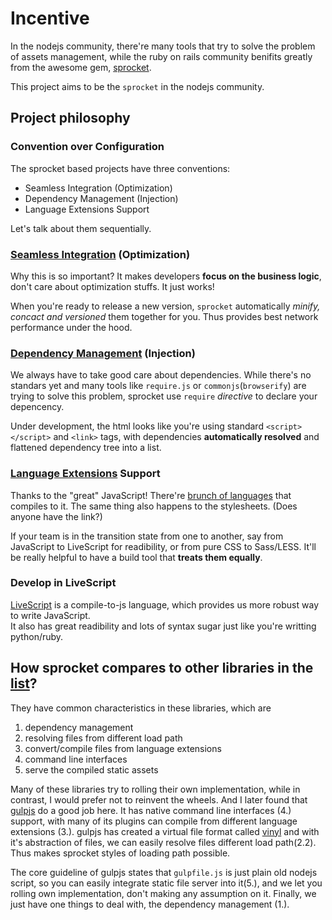 # Incentive

In the nodejs community, there're many tools that try to solve the problem of assets management, while the ruby on rails community benifits greatly from the awesome gem, [sprocket](https://github.com/sstephenson/sprockets).

This project aims to be the `sprocket` in the nodejs community.


## Project philosophy

### Convention over Configuration
The sprocket based projects have three conventions:

* Seamless Integration (Optimization)
* Dependency Management (Injection)
* Language Extensions Support

Let's talk about them sequentially.

### [Seamless Integration](https://github.com/tomchentw/sprocket/blob/master/docs/seamless_integration.md) (Optimization)
Why this is so important? It makes developers **focus on the business logic**, don't care about optimization stuffs. It just works!

When you're ready to release a new version, `sprocket` automatically *minify, concact and versioned* them together for you. Thus provides best network performance under the hood.

### [Dependency Management](https://github.com/tomchentw/sprocket/blob/master/docs/dependency_management.md) (Injection)
We always have to take good care about dependencies. While there's no standars yet and many tools like `require.js` or `commonjs`(`browserify`) are trying to solve this problem, sprocket use `require` *directive* to declare your depencency.

Under development, the html looks like you're using standard `<script></script>` and `<link>` tags, with dependencies **automatically resolved** and flattened dependency tree into a list.

### [Language Extensions](https://github.com/tomchentw/sprocket/blob/master/docs/language_extensions.md) Support
Thanks to the "great" JavaScript! There're [brunch of languages](https://github.com/jashkenas/coffeescript/wiki/List-of-languages-that-compile-to-JS) that compiles to it. The same thing also happens to the stylesheets. (Does anyone have the link?)

If your team is in the transition state from one to another, say from JavaScript to LiveScript for readibility, or from pure CSS to Sass/LESS. It'll be really helpful to have a build tool that **treats them equally**.

### Develop in LiveScript
[LiveScript](http://livescript.net/) is a compile-to-js language, which provides us more robust way to write JavaScript.  
It also has great readibility and lots of syntax sugar just like you're writting python/ruby.


## How sprocket compares to other libraries in the [list](https://github.com/tomchentw/sprocket/blob/master/docs/other_tools.md)?

They have common characteristics in these libraries, which are

1. dependency management
2. resolving files from different load path 
3. convert/compile files from language extensions
4. command line interfaces
5. serve the compiled static assets

Many of these libraries try to rolling their own implementation, while in contrast, I would prefer not to reinvent the wheels. And I later found that [gulpjs](http://gulpjs.com/) do a good job here. It has native command line interfaces (4.) support, with many of its plugins can compile from different language extensions (3.). gulpjs has created a virtual file format called [vinyl](https://github.com/wearefractal/vinyl) and with it's abstraction of files, we can easily resolve files different load path(2.2). Thus makes sprocket styles of loading path possible.

The core guideline of gulpjs states that `gulpfile.js` is just plain old nodejs script, so you can easily integrate static file server into it(5.), and we let you rolling own implementation, don't making any assumption on it. Finally, we just have one things to deal with, the dependency management (1.).



